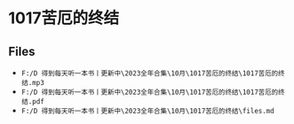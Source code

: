 # 1017苦厄的终结

## Files

- `F:/D 得到每天听一本书丨更新中\2023全年合集\10月\1017苦厄的终结\1017苦厄的终结.mp3`
- `F:/D 得到每天听一本书丨更新中\2023全年合集\10月\1017苦厄的终结\1017苦厄的终结.pdf`
- `F:/D 得到每天听一本书丨更新中\2023全年合集\10月\1017苦厄的终结\files.md`
